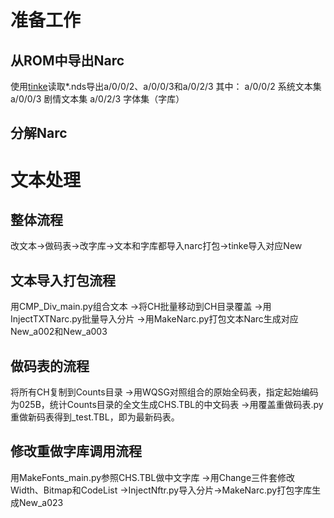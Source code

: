 # 准备工作
## 从ROM中导出Narc
使用[tinke](https://github.com/pleonex/tinke)读取*.nds导出a/0/0/2、a/0/0/3和a/0/2/3
其中：
a/0/0/2 系统文本集
a/0/0/3 剧情文本集
a/0/2/3 字体集（字库）
## 分解Narc

# 文本处理
## 整体流程
改文本→做码表→改字库→文本和字库都导入narc打包→tinke导入对应New

## 文本导入打包流程
用CMP_Div_main.py组合文本
→将CH批量移动到CH目录覆盖
→用InjectTXTNarc.py批量导入分片
→用MakeNarc.py打包文本Narc生成对应New_a002和New_a003

## 做码表的流程
将所有CH复制到Counts目录
→用WQSG对照组合的原始全码表，指定起始编码为025B，统计Counts目录的全文生成CHS.TBL的中文码表
→用覆盖重做码表.py重做新码表得到_test.TBL，即为最新码表。

## 修改重做字库调用流程
用MakeFonts_main.py参照CHS.TBL做中文字库
→用Change三件套修改Width、Bitmap和CodeList
→InjectNftr.py导入分片→MakeNarc.py打包字库生成New_a023
